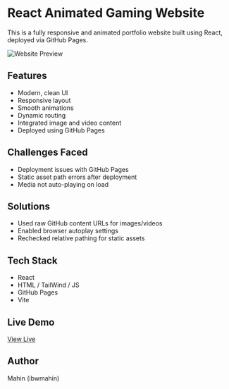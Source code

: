 # React Animated Gaming Website

This is a fully responsive and animated portfolio website built using React, deployed via GitHub Pages.

![Website Preview](public/images/gaming-website.png)

## Features

- Modern, clean UI
- Responsive layout
- Smooth animations
- Dynamic routing
- Integrated image and video content
- Deployed using GitHub Pages

## Challenges Faced

- Deployment issues with GitHub Pages
- Static asset path errors after deployment
- Media not auto-playing on load

## Solutions

- Used raw GitHub content URLs for images/videos
- Enabled browser autoplay settings
- Rechecked relative pathing for static assets

## Tech Stack

- React
- HTML / TailWind / JS
- GitHub Pages
- Vite

## Live Demo

[View Live](https://ibwmahin.github.io/Gaming_Website/)

## Author

Mahin (ibwmahin)
